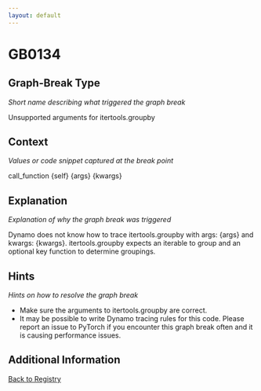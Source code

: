 ```yaml
---
layout: default
---
```

# GB0134

## Graph-Break Type
*Short name describing what triggered the graph break*

Unsupported arguments for itertools.groupby

## Context
*Values or code snippet captured at the break point*

call_function {self} {args} {kwargs}

## Explanation
*Explanation of why the graph break was triggered*

Dynamo does not know how to trace itertools.groupby with args: {args} and kwargs: {kwargs}. itertools.groupby expects an iterable to group and an optional key function to determine groupings.

## Hints
*Hints on how to resolve the graph break*

- Make sure the arguments to itertools.groupby are correct.
- It may be possible to write Dynamo tracing rules for this code. Please report an issue to PyTorch if you encounter this graph break often and it is causing performance issues.


## Additional Information

<!-- ADDITIONAL INFORMATION START - Add custom information below this line -->

<!-- ADDITIONAL INFORMATION END -->

[Back to Registry](../index.html)
